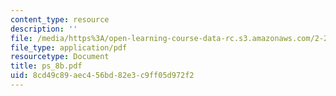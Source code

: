 ```yaml
---
content_type: resource
description: ''
file: /media/https%3A/open-learning-course-data-rc.s3.amazonaws.com/2-20-marine-hydrodynamics-13-021-spring-2005/8cd49c89aec456bd82e3c9ff05d972f2_ps_8b.pdf
file_type: application/pdf
resourcetype: Document
title: ps_8b.pdf
uid: 8cd49c89-aec4-56bd-82e3-c9ff05d972f2
---
```

